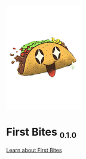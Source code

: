 ![icon](bg.png)
# First Bites <small><sub>0.1.0</sub></small>

[Learn about First Bites](https://firstbites.video)
